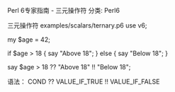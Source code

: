 Perl 6专家指南 - 三元操作符
分类: Perl6


三元操作符
examples/scalars/ternary.p6
use v6;


my $age = 42;


if $age > 18 {
    say "Above 18";
} else {
    say "Below 18";
}


say $age > 18 ?? "Above 18" !! "Below 18";


语法：   COND ?? VALUE_IF_TRUE !! VALUE_IF_FALSE